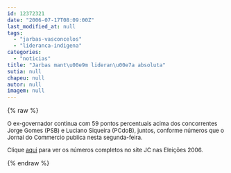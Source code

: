 ```yaml
---
id: 12372321
date: "2006-07-17T08:09:00Z"
last_modified_at: null
tags:
  - "jarbas-vasconcelos"
  - "lideranca-indigena"
categories:
  - "noticias"
title: "Jarbas mant\u00e9m lideran\u00e7a absoluta"
sutia: null
chapeu: null
autor: null
imagem: null
---
```

{% raw %}
<p><FONT size=2></p>
<p><P>O ex-governador continua com 59 pontos percentuais acima dos concorrentes Jorge Gomes (PSB) e Luciano Siqueira (PCdoB), juntos, conforme números que o Jornal do Commercio publica nesta segunda-feira.</P></p>
<p><P>Clique <A href=\"https://jc3.uol.com.br/especiais/eleicoes2006/\">aqui</A> para ver os números completos&nbsp;no&nbsp;site JC&nbsp;nas Eleições 2006.</P></FONT> </p>
{% endraw %}